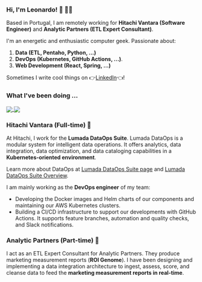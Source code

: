 ### Hi, I'm Leonardo! 👋 👨‍💻

Based in Portugal, I am remotely working for **Hitachi Vantara (Software Engineer)** and **Analytic Partners (ETL Expert Consultant)**. 

I'm an energetic and enthusiastic computer geek. Passionate about: 
  1. **Data (ETL, Pentaho, Python, ...)**
  2. **DevOps (Kubernetes, GitHub Actions, ...)**.
  3. **Web Development (React, Spring, ...)**

Sometimes I write cool things on 👉[LinkedIn](https://www.linkedin.com/in/leo-coelho/)👈!

### What I've been doing ...

<a href="https://github.com/hv-leo">
  <img align="center" src="https://github-readme-stats.vercel.app/api/top-langs/?username=hv-leo&custom_title=Top 3 Most Used Languages&theme=radical&langs_count=3" />
</a>
<a href="https://github.com/hv-leo">
  <img align="center" src="https://github-readme-stats.vercel.app/api?username=hv-leo&show_icons=true&custom_title=GitHub Stats&line_height=27&theme=radical" />
</a>

### Hitachi Vantara (Full-time) 💼

At Hitachi, I work for the **Lumada DataOps Suite**. Lumada DataOps is a modular system for intelligent data operations. It offers analytics, data integration, data optimization, and data cataloging capabilities in a **Kubernetes-oriented environment**. 

Learn more about DataOps at [Lumada DataOps Suite page](https://www.hitachivantara.com/en-us/products/data-management-analytics/lumada-dataops-suite.html) and [Lumada DataOps Suite Overview](https://www.hitachivantara.com/en-us/pdfd/brochure/lumada-dataops-suite-overview.pdf).   

I am mainly working as the **DevOps engineer** of my team:
  * Developing the Docker images and Helm charts of our components and maintaining our AWS Kubernetes clusters.
  * Building a CI/CD infrastructure to support our developments with GitHub Actions. It supports feature branches, automation and quality checks, and Slack notifications.

### Analytic Partners (Part-time) 💼

I act as an ETL Expert Consultant for Analytic Partners. They produce marketing measurement reports (**ROI Genome**). I have been designing and implementing a data integration architecture to ingest, assess, score, and cleanse data to feed the **marketing measurement reports in real-time**.
